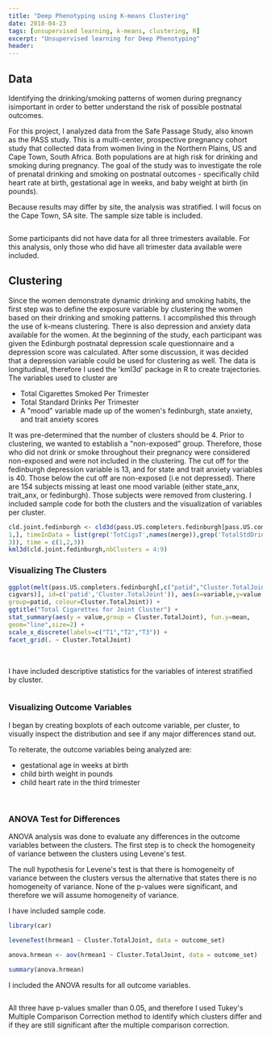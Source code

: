 ```yaml
---
title: "Deep Phenotyping using K-means Clustering"
date: 2018-04-23
tags: [unsupervised learning, k-means, clustering, R]
excerpt: "Unsupervised learning for Deep Phenotyping"
header:
---
```


## Data

Identifying the drinking/smoking patterns of women during pregnancy isimportant in order to better understand the risk of possible postnatal outcomes.

For this project, I analyzed data from the Safe Passage Study, also known as the PASS study. This is a multi-center, prospective pregnancy cohort study that collected data from women living in the Northern Plains, US and Cape Town, South Africa. Both populations are at high risk for drinking and smoking during pregnancy. The goal of the study was to investigate the role of prenatal drinking and smoking on postnatal outcomes - specifically child heart rate at birth, gestational age in weeks, and baby weight at birth (in pounds).

Because results may differ by site, the analysis was stratified. I will focus on the Cape Town, SA site. The sample size table is included.

<img src="{{ site.url }}{{ site.baseurl }}/images/Table1_SA.png" alt="" class="center">

Some participants did not have data for all three trimesters available. For this analysis, only those who did have all trimester data available were included.

## Clustering

Since the women demonstrate dynamic drinking and smoking habits, the first step was to define the exposure variable by clustering the women based on their drinking and smoking patterns. I accomplished this through the use of k-means clustering. There is also depression and anxiety data available for the women.  At the beginning of the study, each participant was given the Edinburgh postnatal depression scale questionnaire and a depression score was calculated. After some discussion, it was decided that a depression variable could be used for clustering as well. The data is longitudinal, therefore I used the 'kml3d' package in R to create trajectories. The variables used to cluster are

* Total Cigarettes Smoked Per Trimester
* Total Standard Drinks Per Trimester
* A "mood" variable made up of the women's fedinburgh, state anxiety, and trait anxiety scores

It was pre-determined that the number of clusters should be 4. Prior to clustering, we wanted to establish a "non-exposed" group. Therefore, those who did not drink or smoke throughout their pregnancy were considered non-exposed and were not included in the clustering. The cut off for the fedinburgh depression variable is 13, and for state and trait anxiety variables is 40. Those below the cut off are non-exposed (i.e not depressed). There are 154 subjects missing at least one mood variable (either state_anx, trait_anx, or fedinburgh). Those subjects were removed from clustering. I included sample code for both the clusters and the visualization of variables per cluster.

```r
cld.joint.fedinburgh <- cld3d(pass.US.completers.fedinburgh[pass.US.completers.fedinburgh$Exposure ==
1,], timeInData = list(grep('TotCigsT',names(merge)),grep('TotalStdDrinksT',names(merge)),rep(181,
3)), time = c(1,2,3))
kml3d(cld.joint.fedinburgh,nbClusters = 4:9)
```

### Visualizing The Clusters

```r
ggplot(melt(pass.US.completers.fedinburgh[,c("patid","Cluster.TotalJoint",
cigvars)], id=c('patid','Cluster.TotalJoint')), aes(x=variable,y=value,
group=patid, colour=Cluster.TotalJoint)) +
ggtitle("Total Cigarettes for Joint Cluster") +
stat_summary(aes(y = value,group = Cluster.TotalJoint), fun.y=mean,
geom="line",size=2) +
scale_x_discrete(labels=c("T1","T2","T3")) +
facet_grid(. ~ Cluster.TotalJoint)
```
<img src="{{ site.url }}{{ site.baseurl }}/images/kml_SA.png" alt="" class="center">

<img src="{{ site.url }}{{ site.baseurl }}/images/kml_SA2.png" alt="" class="center">

<img src="{{ site.url }}{{ site.baseurl }}/images/kml_SA3.png" alt="" class="center">

I have included descriptive statistics for the variables of interest stratified by cluster.

<img src="{{ site.url }}{{ site.baseurl }}/images/DescStats.png" alt="" class="center">

### Visualizing Outcome Variables

I began by creating boxplots of each outcome variable, per cluster, to visually inspect the distribution and see if any major differences stand out.

To reiterate, the outcome variables being analyzed are:

* gestational age in weeks at birth
* child birth weight in pounds
* child heart rate in the third trimester

<img src="{{ site.url }}{{ site.baseurl }}/images/BP_GA.png" alt="" class="center">

<img src="{{ site.url }}{{ site.baseurl }}/images/BP_Weight.png" alt="" class="center">

<img src="{{ site.url }}{{ site.baseurl }}/images/BP_heart.png" alt="" class="center">

### ANOVA Test for Differences

ANOVA analysis was done to evaluate any differences in the outcome variables between the clusters. The first step is to check the homogeneity of variance between the clusters using Levene's test.

The null hypothesis for Levene's test is that there is homogeneity of variance between the clusters versus the alternative that states there is no homogeneity of variance. None of the p-values were significant, and therefore we will assume homogeneity of variance.

I have included sample code.

```r
library(car)

leveneTest(hrmean1 ~ Cluster.TotalJoint, data = outcome_set)

anova.hrmean <- aov(hrmean1 ~ Cluster.TotalJoint, data = outcome_set)

summary(anova.hrmean)
```

I included the ANOVA results for all outcome variables.

<img src="{{ site.url }}{{ site.baseurl }}/images/ANOVA.png" alt="" class="center">

All three have p-values smaller than 0.05, and therefore I used Tukey's Multiple Comparison Correction method to identify which clusters differ and if they are still significant after the multiple comparison correction.
